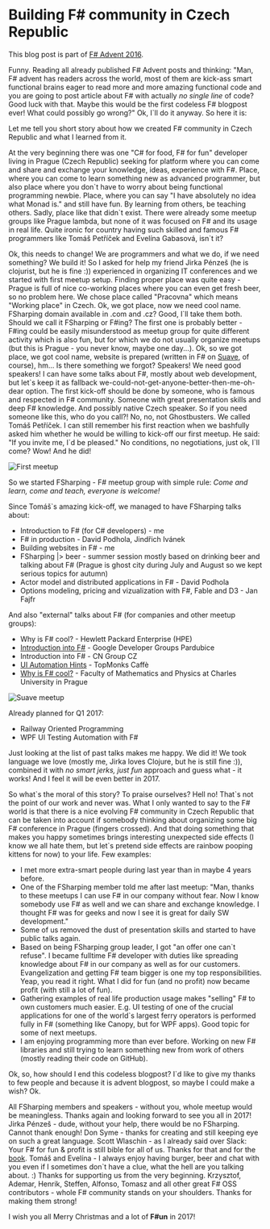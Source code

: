 # Building F# community in Czech Republic

This blog post is part of [F# Advent 2016](https://sergeytihon.wordpress.com/2016/10/23/f-advent-calendar-in-english-2016/).

Funny. Reading all already published F# Advent posts and thinking: "Man, F# advent has readers across the world, most of them are kick-ass smart functional brains eager to read more and more amazing functional code and you are going to post article about F# with actually *no single line* of code? Good luck with that. Maybe this would be the first codeless F# blogpost ever! What could possibly go wrong?" Ok, I\`ll do it anyway. So here it is:

Let me tell you short story about how we created F# community in Czech Republic and what I learned from it.

At the very beginning there was one "C# for food, F# for fun" developer living in Prague (Czech Republic) seeking for platform where you can come and share and exchange your knowledge, ideas, experience with F#. Place, where you can come to learn something new as advanced programmer, but also place where you don\`t have to worry about being functional programming newbie. Place, where you can say "I have absolutely no idea what Monad is." and still have fun. By learning from others, be teaching others. Sadly, place like that didn\`t exist. There were already some meetup groups like Prague lambda, but none of it was focused on F# and its usage in real life. Quite ironic for country having such skilled and famous F# programmers like Tomáš Petříček and Evelína Gabasová, isn\`t it?

Ok, this needs to change! We are programmers and what we do, if we need something? We build it! So I asked for help my friend Jirka Pénzeš (he is clojurist, but he is fine :)) experienced in organizing IT conferences and we started with first meetup setup. Finding proper place was quite easy - Prague is full of nice co-working places where you can even get fresh beer, so no problem here. We chose place called "Pracovna" which means "Working place" in Czech. Ok, we got place, now we need cool name. FSharping domain available in .com and .cz? Good, I\`ll take them both. Should we call it FSharping or F#ing? The first one is probably better - F#ing could be easily misunderstood as meetup group for quite different activity which is also fun, but for which we do not usually organize meetups (but this is Prague - you never know, maybe one day...). Ok, so we got place, we got cool name, website is prepared (written in F# on [Suave](https://suave.io), of course), hm... Is there something we forgot? Speakers! We need good speakers! I can have some talks about F#, mostly about web development, but let\`s keep it as fallback we-could-not-get-anyone-better-then-me-oh-dear option. The first kick-off should be done by someone, who is famous and respected in F# community. Someone with great presentation skills and deep F# knowledge. And possibly native Czech speaker. So if you need someone like this, who do you call?! No, no, not Ghostbusters. We called Tomáš Petříček. I can still remember his first reaction when we bashfully asked him whether he would be willing to kick-off our first meetup. He said: "If you invite me, I\`d be pleased." No conditions, no negotiations, just ok, I\`ll come? Wow! And he did!

![First meetup](https://res.cloudinary.com/dzoukr/image/upload/c_scale,q_100,w_820/v1455722399/IMG_6841_li3oqb.jpg)

So we started FSharping - F# meetup group with simple rule: *Come and learn, come and teach, everyone is welcome!*

Since Tomáš\`s amazing kick-off, we managed to have FSharping talks about:

* Introduction to F# (for C# developers) - me
* F# in production - David Podhola, Jindřich Ivánek
* Building websites in F# - me
* FSharping |> beer - summer session mostly based on drinking beer and talking about F# (Prague is ghost city during July and August so we kept serious topics for autumn)
* Actor model and distributed applications in F# - David Podhola
* Options modeling, pricing and vizualization with F#, Fable and D3 - Jan Fajfr

And also "external" talks about F# (for companies and other meetup groups):

* Why is F# cool? - Hewlett Packard Enterprise (HPE)
* [Introduction into F#](http://https://www.facebook.com/events/1294865500541821/) - Google Developer Groups Pardubice
* Introduction into F# - CN Group CZ
* [UI Automation Hints](http://https://www.meetup.com/TopMonks-Caffe/events/235151244/) - TopMonks Caffè
* [Why is F# cool?](http://http://d3s.mff.cuni.cz/teaching/commercial_workshops/?popup=zs1617_cngroup#popup_zs1617_cngroup) - Faculty of Mathematics and Physics at Charles University in Prague

![Suave meetup](https://res.cloudinary.com/dzoukr/image/upload/c_scale,q_100,w_820/v1481610430/fsharping_suave.jpg)

Already planned for Q1 2017:

* Railway Oriented Programming
* WPF UI Testing Automation with F#

Just looking at the list of past talks makes me happy. We did it! We took language we love (mostly me, Jirka loves Clojure, but he is still fine :)), combined it with *no smart jerks, just fun* approach and guess what - it works! And I feel it will be even better in 2017.

So what\`s the moral of this story? To praise ourselves? Hell no! That\`s not the point of our work and never was. What I only wanted to say to the F# world is that there is a nice evolving F# community in Czech Republic that can be taken into account if somebody thinking about organizing some big F# conference in Prague (fingers crossed). And that doing something that makes you happy sometimes brings interesting unexpected side effects (I know we all hate them, but let\`s pretend side effects are rainbow pooping kittens for now) to your life. Few examples:

* I met more extra-smart people during last year than in maybe 4 years before.
* One of the FSharping member told me after last meetup: "Man, thanks to these meetups I can use F# in our company without fear. Now I know somebody use F# as well and we can share and exchange knowledge. I thought F# was for geeks and now I see it is great for daily SW development."
* Some of us removed the dust of presentation skills and started to have public talks again.
* Based on being FSharping group leader, I got "an offer one can\`t refuse". I became fulltime F# developer with duties like spreading knowledge about F# in our company as well as for our customers. Evangelization and getting F# team bigger is one my top responsibilities. Yeap, you read it right. What I did for fun (and no profit) now became profit (with still a lot of fun).
* Gathering examples of real life production usage makes "selling" F# to own customers much easier. E.g. UI testing of one of the crucial applications for  one of the world\`s largest ferry operators is performed fully in F# (something like Canopy, but for WPF apps). Good topic for some of next meetups.
* I am enjoying programming more than ever before. Working on new F# libraries and still trying to learn something new from work of others (mostly reading their code on GitHub).

Ok, so, how should I end this codeless blogpost? I\`d like to give my thanks to few people and because it is advent blogpost, so maybe I could make a wish? Ok.

All FSharping members and speakers - without you, whole meetup would be meaningless. Thanks again and looking forward to see you all in 2017!
Jirka Pénzeš - dude, without your help, there would be no FSharping. Cannot thank enough!
Don Syme - thanks for creating and still keeping eye on such a great language.
Scott Wlaschin - as I already said over Slack: Your F# for fun & profit is still bible for all of us. Thanks for that and for the [book](https://https://www.gitbook.com/book/swlaschin/fsharpforfunandprofit/details).
Tomáš and Evelína - I always enjoy having burger, beer and chat with you even if I sometimes don\`t have a clue, what the hell are you talking about. :) Thanks for supporting us from the very beginning.
Krzysztof, Ademar, Henrik, Steffen, Alfonso, Tomasz and all other great F# OSS contributors - whole F# community stands on your shoulders. Thanks for making them strong!

I wish you all Merry Christmas and a lot of **F#un** in 2017!